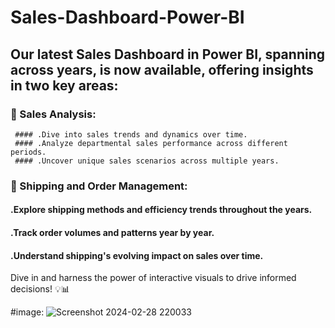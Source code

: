 # Sales-Dashboard-Power-BI
## Our latest Sales Dashboard in Power BI, spanning across years, is now available, offering insights in two key areas:

### 📌 Sales Analysis:

     #### .Dive into sales trends and dynamics over time.
     #### .Analyze departmental sales performance across different periods.
     #### .Uncover unique sales scenarios across multiple years.
### 📌 Shipping and Order Management:

#### .Explore shipping methods and efficiency trends throughout the years.
#### .Track order volumes and patterns year by year.
#### .Understand shipping's evolving impact on sales over time.
Dive in and harness the power of interactive visuals to drive informed decisions! 💡📊

#image:
![Screenshot 2024-02-28 220033](https://github.com/mohamedsabry20/Power-bi-Dashboard/assets/155188606/0e15d4a5-099e-4120-a1e7-85dc5f01c90e)
